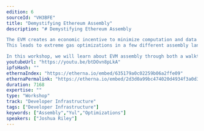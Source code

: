 ```yaml
---
edition: 6
sourceId: "VH3BFE"
title: "Demystifying Ethereum Assembly"
description: "# Demystifying Ethereum Assembly

The EVM creates an economic incentive to minimize computation and data storage.
This leads to extreme gas optimizations in a few different assembly languages and patterns.

In this workshop, we will learn about EVM assembly through both a walkthrough of EVM basics and real-world, practical examples of assembly. This workshop assumes an intermediate level understanding of programming and at least a beginner understanding of Ethereum."
youtubeUrl: "https://youtu.be/btDOvn8pLkA"
ipfsHash: ""
ethernaIndex: "https://etherna.io/embed/635179a0c02259b06a2ffe09"
ethernaPermalink: "https://etherna.io/embed/2d3d0a99bc474020d4934f3a0d3a82c917ab8a6278e405c1adef754120987dd7"
duration: 7168
expertise: ""
type: "Workshop"
track: "Developer Infrastructure"
tags: ["Developer Infrastructure"]
keywords: ["Assembly","Yul","Optimizations"]
speakers: ["Joshua Riley"]
---
```

